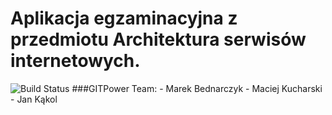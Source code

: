 Aplikacja egzaminacyjna z przedmiotu Architektura serwisów internetowych.
==========
<img src="https://travis-ci.org/mbednarczyk/asiegzamin.svg?branch=master" alt="Build Status" />
###GITPower Team: 
- Marek Bednarczyk
- Maciej Kucharski
- Jan Kąkol

